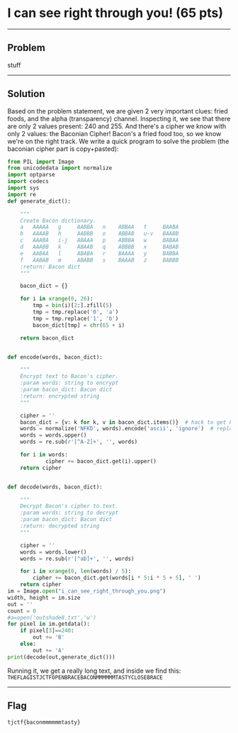# I can see right through you! (65 pts)

---

## Problem
stuff

---

## Solution

Based on the problem statement, we are given 2 very important clues: fried foods, and the alpha (transparency) channel. Inspecting it, we see that there are only 2 values present: 240 and 255. And there's a cipher we know with only 2 values: the Baconian Cipher! Bacon's a fried food too, so we know we're on the right track. We write a quick program to solve the problem (the baconian cipher part is copy+pasted):
```python
from PIL import Image
from unicodedata import normalize
import optparse
import codecs
import sys
import re
def generate_dict():

    """
    Create Bacon dictionary.
    a   AAAAA   g     AABBA   n    ABBAA   t     BAABA
    b   AAAAB   h     AABBB   o    ABBAB   u-v   BAABB
    c   AAABA   i-j   ABAAA   p    ABBBA   w     BABAA
    d   AAABB   k     ABAAB   q    ABBBB   x     BABAB
    e   AABAA   l     ABABA   r    BAAAA   y     BABBA
    f   AABAB   m     ABABB   s    BAAAB   z     BABBB
    :return: Bacon dict
    """

    bacon_dict = {}

    for i in xrange(0, 26):
        tmp = bin(i)[2:].zfill(5)
        tmp = tmp.replace('0', 'a')
        tmp = tmp.replace('1', 'b')
        bacon_dict[tmp] = chr(65 + i)

    return bacon_dict


def encode(words, bacon_dict):

    """
    Encrypt text to Bacon's cipher.
    :param words: string to encrypt
    :param bacon_dict: Bacon dict
    :return: encrypted string
    """

    cipher = ''
    bacon_dict = {v: k for k, v in bacon_dict.items()}  # hack to get key from value - reverse dict
    words = normalize('NFKD', words).encode('ascii', 'ignore')  # replace national characters to ASCII equivalents
    words = words.upper()
    words = re.sub(r'[^A-Z]+', '', words)

    for i in words:
            cipher += bacon_dict.get(i).upper()
    return cipher


def decode(words, bacon_dict):

    """
    Decrypt Bacon's cipher to text.
    :param words: string to decrypt
    :param bacon_dict: Bacon dict
    :return: decrypted string
    """

    cipher = ''
    words = words.lower()
    words = re.sub(r'[^ab]+', '', words)

    for i in xrange(0, len(words) / 5):
        cipher += bacon_dict.get(words[i * 5:i * 5 + 5], ' ')
    return cipher
im = Image.open("i_can_see_right_through_you.png")
width, height = im.size
out = ''
count = 0
#a=open('outshade8.txt','w')
for pixel in im.getdata():
    if pixel[3]==240:
        out += 'B'
    else:
        out += 'A'
print(decode(out,generate_dict()))
```
Running it, we get a really long text, and inside we find this:
`THEFLAGISTJCTFOPENBRACEBACONMMMMMMTASTYCLOSEBRACE`

---

## Flag
`tjctf{baconmmmmmmtasty}`
